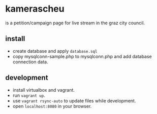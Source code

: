 kamerascheu
===========

is a petition/campaign page for live stream in the graz city council.


install
-------

* create database and apply `database.sql`
* copy mysqlconn-sample.php to mysqlconn.php and add database connection data.


development
-----------

* install virtualbox and vagrant.
* run `vagrant up`.
* use `vagrant rsync-auto` to update files while development.
* open `localhost:8080` in your browser.
